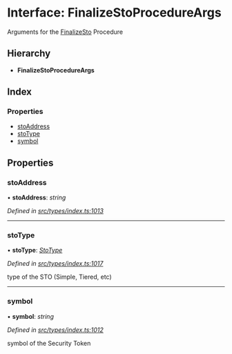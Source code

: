 # Interface: FinalizeStoProcedureArgs

Arguments for the [FinalizeSto](../enums/_types_index_.proceduretype.md#finalizesto) Procedure

## Hierarchy

* **FinalizeStoProcedureArgs**

## Index

### Properties

* [stoAddress](_types_index_.finalizestoprocedureargs.md#stoaddress)
* [stoType](_types_index_.finalizestoprocedureargs.md#stotype)
* [symbol](_types_index_.finalizestoprocedureargs.md#symbol)

## Properties

###  stoAddress

• **stoAddress**: *string*

*Defined in [src/types/index.ts:1013](https://github.com/PolymathNetwork/polymath-sdk/blob/45453ad/src/types/index.ts#L1013)*

___

###  stoType

• **stoType**: *[StoType](../enums/_types_index_.stotype.md)*

*Defined in [src/types/index.ts:1017](https://github.com/PolymathNetwork/polymath-sdk/blob/45453ad/src/types/index.ts#L1017)*

type of the STO (Simple, Tiered, etc)

___

###  symbol

• **symbol**: *string*

*Defined in [src/types/index.ts:1012](https://github.com/PolymathNetwork/polymath-sdk/blob/45453ad/src/types/index.ts#L1012)*

symbol of the Security Token

